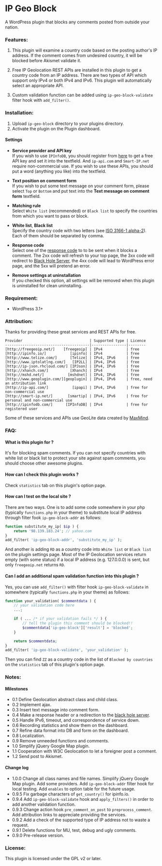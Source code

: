 IP Geo Block
==============

A WordPress plugin that blocks any comments posted from outside your nation.

### Features:

1. This plugin will examine a country code based on the posting author's IP 
address. If the comment comes from undesired country, it will be blocked 
before Akismet validate it.

2. Free IP Geolocation REST APIs are installed in this plugin to get a country 
code from an IP address. There are two types of API which support only IPv4 or 
both IPv4 and IPv6. This plugin will automatically select an appropriate API.

3. Custom validation function can be added using `ip-geo-block-validate` 
filter hook with `add_filter()`.

### Installation:

1. Upload `ip-geo-block` directory to your plugins directory.
2. Activate the plugin on the Plugin dashboard.

#### Settings

- **Service provider and API key**  
    If you wish to use `IPInfoDB`, you should register from [here][register]
    to get a free API key and set it into the textfield. And `ip-api.com` and 
    `Smart-IP.net` require non-commercial use. If you wish to use these APIs, 
    you should put a word (anything you like) into the textfield.

- **Text position on comment form**  
    If you wish to put some text message on your comment form, please select
    `Top` or `Bottom` and put text into the **Text message on comment form**
    textfield.

- **Matching rule**  
    Select `White list` (recommended) or `Black list` to specify the countries
    from which you want to pass or block.

- **White list**, **Black list**  
    Specify the country code with two letters (see [ISO 3166-1 alpha-2][ISO]).
    Each of them should be separated by comma.

- **Response code**  
    Select one of the [response code][RFC] to to be sent when it blocks a 
    comment. The 2xx code will refresh to your top page, the 3xx code will 
    redirect to [Black Hole Server][BHS], the 4xx code will lead to WordPress 
    error page, and the 5xx will pretend an error.

- **Remove settings at uninstallation**  
    If you checked this option, all settings will be removed when this plugin
    is uninstalled for clean uninstalling.

### Requirement:

- WordPress 3.1+

### Attribution:

Thanks for providing these great services and REST APIs for free.

    Provider                               | Supported type | Licence
    ---------------------------------------|----------------|--------
    [http://freegeoip.net/]    [freegeoip] | IPv4           | free
    [http://ipinfo.io/]           [ipinfo] | IPv4           | free
    [http://www.telize.com/]      [Telize] | IPv4, IPv6     | free
    [http://www.iptolatlng.com/]   [IP2LL] | IPv4, IPv6     | free
    [http://ip-json.rhcloud.com/] [IPJson] | IPv4, IPv6     | free
    [http://xhanch.com/]          [Xhanch] | IPv4           | free
    [http://mshd.net/]           [mshdnet] | IPv4, IPv6     | free
    [http://www.geoplugin.com/][geoplugin] | IPv4, IPv6     | free, need an attribution link
    [http://ip-api.com/]           [ipapi] | IPv4, IPv6     | free for non-commercial use
    [http://smart-ip.net/]       [smartip] | IPv4, IPv6     | free for personal and non-commercial use
    [http://ipinfodb.com/]      [IPInfoDB] | IPv4           | free for registered user

Some of these services and APIs use GeoLite data created by [MaxMind][MaxMind].

### FAQ:

#### What is this plugin for ? ####

It's for blocking spam comments. If you can not specify countries with white 
list or black list to protect your site against spam comments, you should 
choose other awesome plugins.

#### How can I check this plugin works ? ####

Check `statistics` tab on this plugin's option page.

#### How can I test on the local site ? ####

There are two ways. One is to add some code somewhere in your php (typically 
`functions.php` in your theme) to substitute local IP address through filter
fook `ip-geo-block-addr` as follows:

```php
function substitute_my_ip( $ip ) {
    return '98.139.183.24'; // yahoo.com
}
add_filter( 'ip-geo-block-addr', 'substitute_my_ip' );
```

And another is adding `RD` as a country code into `White list` or `Black list` 
on the plugin settings page. Most of the IP Geolocation services return empty 
(with some status) if a local IP address (e.g. 127.0.0.0) is sent, but only 
`freegeoip.net` returns `RD`.

#### Can I add an additional spam validation function into this plugin ? ####

Yes, you can use `add_filter()` with filter hook `ip-geo-block-validate` in 
somewhere (typically `functions.php` in your theme) as follows:

```php
function your_validation( $commentdata ) {
    // your validation code here
    ...;

    if ( ... /* if your validation fails */ ) {
        // tell the plugin this comment should be blocked!!
        $commentdata['ip-geo-block']['result'] = 'blocked';
    }

    return $commentdata;
}
add_filter( 'ip-geo-block-validate', 'your_validation' );
```

Then you can find `ZZ` as a country code in the list of `Blocked by countries` 
on the `statistics` tab of this plugin's option page.

### Notes:

#### Milestones

- 0.1    Define Geolocation abstract class and child class.
- 0.2    Implement ajax.
- 0.3    Insert text message into comment form.
- 0.4    Make a response header or a redirection to the [black hole server][BHS].
- 0.5    Handle IPv6, timeout, and correspondence of service down.
- 0.6    Recording statistics and show them on the dashboard.
- 0.7    Refine data format into DB and form on the dashboard.
- 0.8    Localization.
- 0.9    Remove unneeded functions and comments.
- 1.0    Simplify jQuery Google Map plugin.
- 1.1    Cooperation with W3C Geolocation to let a foreigner post a comment.
- 1.2    Send post to Akismet.

#### Change log

- 1.0.0  Change all class names and file names.
         Simplify jQuery Google Map plugin.
         Add some providers.
         Add `ip-geo-block-addr` filter hook for local testing.
         Add `enables` to option table for the future usage.
- 0.9.5  Fix garbage characters of `get_country()` for ipinfo.io.
- 0.9.4  Add `ip-geo-block-validate` hook and `apply_filters()` in order to 
         add another validation function.
- 0.9.3  Change action hook `pre_comment_on_post` to `preprocess_comment`.
         Add attribution links to appreciate providing the services.
- 0.9.2  Add a check of the supported type of IP address not to waste a request.
- 0.9.1  Delete functions for MU, test, debug and ugly comments.
- 0.9.0  Pre-release version.

### License:

This plugin is licensed under the GPL v2 or later.

[freegeoip]:http://freegeoip.net/ "freegeoip.net: FREE IP Geolocation Web Service"
[ipinfo]:   http://ipinfo.io/ "ipinfo.io - ip address information including geolocation, hostname and network details"
[Telize]:   http://www.telize.com/ "Telize - JSON IP and GeoIP REST API"
[IP2LL]:    http://www.iptolatlng.com/ "IP to Latitude, Longitude"
[IPJson]:   http://ip-json.rhcloud.com/ "Free IP Geolocation Web Service"
[Xhanch]:   http://xhanch.com/xhanch-api-ip-get-detail/ "Xhanch API &#8211; IP Get Detail | Xhanch Studio"
[mshdnet]:  http://mshd.net/documentation/geoip "www.mshd.net - Geoip Documentation"
[geoplugin]:http://www.geoplugin.com/ "geoPlugin to geolocate your visitors"
[ipapi]:    http://ip-api.com/ "IP-API.com - Free Geolocation API"
[smartip]:  http://smart-ip.net/geoip-api "Geo-IP API Documentation"
[IPInfoDB]: http://ipinfodb.com/ "IPInfoDB | Free IP Address Geolocation Tools"
[MaxMind]:  http://www.maxmind.com "MaxMind - IP Geolocation and Online Fraud Prevention"
[register]: http://ipinfodb.com/register.php
[BHS]: http://blackhole.webpagetest.org/
[ISO]: http://en.wikipedia.org/wiki/ISO_3166-1_alpha-2#Officially_assigned_code_elements "ISO 3166-1 alpha-2 - Wikipedia, the free encyclopedia"
[RFC]: http://tools.ietf.org/html/rfc2616#section-10 "RFC 2616 - Hypertext Transfer Protocol -- HTTP/1.1"
